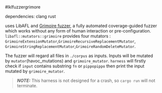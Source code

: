 #lklfuzzergrimore

dependencies: clang rust

uses LibAFL and [Grimoire fuzzer](https://www.usenix.org/system/files/sec19-blazytko.pdf), a fully automated coverage-guided fuzzer which works without any form of human interaction or pre-configuration. `libafl::mutators::grimoire` provides four mutators :
`GrimoireExtensionMutator`,`GrimoireRecursiveReplacementMutator`,
`GrimoireStringReplacementMutator`,`GrimoireRandomDeleteMutator`.

The fuzzer will regard all files in `./corpus` as inputs. Inputs will be mutated by `mutator`(havoc_mutations) and `grimoire_mutator`. `harness` will firstly check if `input` contains substring `fn` or `pippopippo` then print the input mutated by `grimoire_mutator`.
> **_NOTE:_**  This harness is not designed for a crash, so `cargo run` will not terminate.
